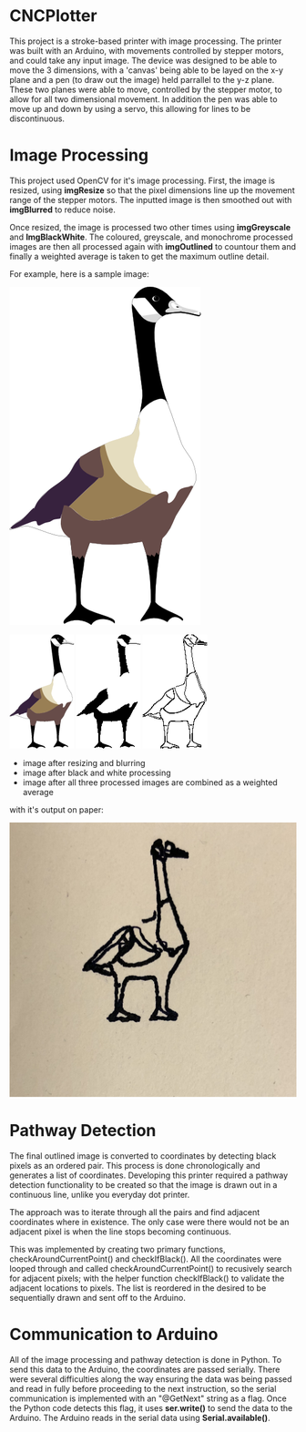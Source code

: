 # CNCPlotter
This project is a stroke-based printer with image processing. The printer was built with an Arduino, with movements controlled by stepper motors, and could take any input image. The device was designed to be able to move the 3 dimensions, with a 'canvas' being able to be layed on the x-y plane and a pen (to draw out the image) held parrallel to the y-z plane. These two planes were able to move, controlled by the stepper motor, to allow for all two dimensional movement. In addition the pen was able to move up and down by using a servo, this allowing for lines to be discontinuous. 

# Image Processing 
This project used OpenCV for it's image processing. First, the image is resized, using **imgResize** so that the pixel dimensions line up the movement range of the stepper motors. The inputted image is then smoothed out with **imgBlurred** to reduce noise.

Once resized, the image is processed two other times using **imgGreyscale** and **ImgBlackWhite**. The coloured, greyscale, and monochrome processed images are then all processed again with **imgOutlined** to countour them and finally a weighted average is taken to get the maximum outline detail.

For example, here is a sample image:

![alt text](https://raw.githubusercontent.com/thgao/CNCPlotter/master/src/Image%20Processing%20Output%20Images/goose.png)<br>

![alt text](https://raw.githubusercontent.com/thgao/CNCPlotter/master/src/Image%20Processing%20Output%20Images/img_resize.png)
![alt text](https://raw.githubusercontent.com/thgao/CNCPlotter/master/src/Image%20Processing%20Output%20Images/img_bw.png)
![alt text](https://raw.githubusercontent.com/thgao/CNCPlotter/master/src/Image%20Processing%20Output%20Images/img_outline.png)
- image after resizing and blurring
- image after black and white processing
- image after all three processed images are combined as a weighted average

with it's output on paper:

![alt text](https://raw.githubusercontent.com/thgao/CNCPlotter/master/src/Image%20Processing%20Output%20Images/CNC%20Goose%20Drawing.jpg)
 
# Pathway Detection
The final outlined image is converted to coordinates by detecting black pixels as an ordered pair. This process is done chronologically and generates a list of coordinates. Developing this printer required a pathway detection functionality to be created so that the image is drawn out in a continuous line, unlike you everyday dot printer.

The approach was to iterate through all the pairs and find adjacent coordinates where in existence. The only case were there would not be an adjacent pixel is when the line stops becoming continuous. 

This was implemented by creating two primary functions, checkAroundCurrentPoint() and checkIfBlack(). All the coordinates were looped through and called checkAroundCurrentPoint() to recusively search for adjacent pixels; with the helper function checkIfBlack() to validate the adjacent locations to pixels. The list is reordered in the desired to be sequentially drawn and sent off to the Arduino.

# Communication to Arduino
All of the image processing and pathway detection is done in Python. To send this data to the Arduino, the coordinates are passed serially. There were several difficulties along the way ensuring the data was being passed and read in fully before proceeding to the next instruction, so the serial communication is implemented with an "@GetNext" string as a flag. Once the Python code detects this flag, it uses **ser.write()** to send the data to the Arduino. The Arduino reads in the serial data using **Serial.available()**.

